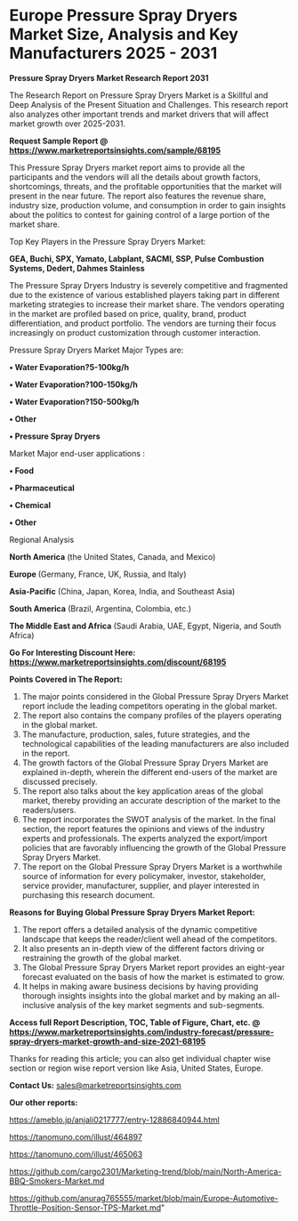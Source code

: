 # Europe Pressure Spray Dryers Market Size, Analysis and Key Manufacturers 2025 - 2031

<strong>Pressure Spray Dryers Market Research Report 2031</strong>

The Research Report on Pressure Spray Dryers Market is a Skillful and Deep Analysis of the Present Situation and Challenges. This research report also analyzes other important trends and market drivers that will affect market growth over 2025-2031.

<strong>Request Sample Report @ <a href=https://www.marketreportsinsights.com/sample/68195>https://www.marketreportsinsights.com/sample/68195</a></strong>

This Pressure Spray Dryers market report aims to provide all the participants and the vendors will all the details about growth factors, shortcomings, threats, and the profitable opportunities that the market will present in the near future. The report also features the revenue share, industry size, production volume, and consumption in order to gain insights about the politics to contest for gaining control of a large portion of the market share.

Top Key Players in the Pressure Spray Dryers Market:

<strong>GEA, Buchi, SPX, Yamato, Labplant, SACMI, SSP, Pulse Combustion Systems, Dedert, Dahmes Stainless</strong>

The Pressure Spray Dryers Industry is severely competitive and fragmented due to the existence of various established players taking part in different marketing strategies to increase their market share. The vendors operating in the market are profiled based on price, quality, brand, product differentiation, and product portfolio. The vendors are turning their focus increasingly on product customization through customer interaction.

Pressure Spray Dryers Market Major Types are:

<strong>• Water Evaporation?5-100kg/h

• Water Evaporation?100-150kg/h

• Water Evaporation?150-500kg/h

• Other

• Pressure Spray Dryers</strong>

Market Major end-user applications :

<strong>• Food

• Pharmaceutical

• Chemical

• Other</strong>

Regional Analysis

</u><strong><b>North America</b></strong> (the United States, Canada, and Mexico)

<strong><b>Europe </b></strong>(Germany, France, UK, Russia, and Italy)

<strong><b>Asia-Pacific</b></strong> (China, Japan, Korea, India, and Southeast Asia)

<strong><b>South America</b></strong> (Brazil, Argentina, Colombia, etc.)

<strong><b>The Middle East and Africa</b></strong> (Saudi Arabia, UAE, Egypt, Nigeria, and South Africa)

<strong>Go For Interesting Discount Here: <a href=https://www.marketreportsinsights.com/discount/68195>https://www.marketreportsinsights.com/discount/68195</a></strong>

<strong>Points Covered in The Report:</strong>
<ol>
  <li>The major points considered in the Global Pressure Spray Dryers Market report include the leading competitors operating in the global market.</li>
  <li>The report also contains the company profiles of the players operating in the global market.</li>
  <li>The manufacture, production, sales, future strategies, and the technological capabilities of the leading manufacturers are also included in the report.</li>
  <li>The growth factors of the Global Pressure Spray Dryers Market are explained in-depth, wherein the different end-users of the market are discussed precisely.</li>
  <li>The report also talks about the key application areas of the global market, thereby providing an accurate description of the market to the readers/users.</li>
  <li>The report incorporates the SWOT analysis of the market. In the final section, the report features the opinions and views of the industry experts and professionals. The experts analyzed the export/import policies that are favorably influencing the growth of the Global Pressure Spray Dryers Market.</li>
  <li>The report on the Global Pressure Spray Dryers Market is a worthwhile source of information for every policymaker, investor, stakeholder, service provider, manufacturer, supplier, and player interested in purchasing this research document.</li>
</ol>
<strong>Reasons for Buying Global Pressure Spray Dryers Market Report:</strong>

<ol>
  <li>The report offers a detailed analysis of the dynamic competitive landscape that keeps the reader/client well ahead of the competitors.</li>
  <li>It also presents an in-depth view of the different factors driving or restraining the growth of the global market.</li>
  <li>The Global Pressure Spray Dryers Market report provides an eight-year forecast evaluated on the basis of how the market is estimated to grow.</li>
  <li>It helps in making aware business decisions by having providing thorough insights insights into the global market and by making an all-inclusive analysis of the key market segments and sub-segments.</li>
</ol>
<strong>Access full Report Description, TOC, Table of Figure, Chart, etc. @ <a href=https://www.marketreportsinsights.com/industry-forecast/pressure-spray-dryers-market-growth-and-size-2021-68195>https://www.marketreportsinsights.com/industry-forecast/pressure-spray-dryers-market-growth-and-size-2021-68195</a></strong>


Thanks for reading this article; you can also get individual chapter wise section or region wise report version like Asia, United States, Europe.

<strong>Contact Us:</strong>
sales@marketreportsinsights.com

<strong>Our other reports:</strong>

<a href=https://ameblo.jp/anjali0217777/entry-12886840944.html>https://ameblo.jp/anjali0217777/entry-12886840944.html</a>

<a href=https://tanomuno.com/illust/464897>https://tanomuno.com/illust/464897</a>

<a href=https://tanomuno.com/illust/465063>https://tanomuno.com/illust/465063</a>

<a href=https://github.com/cargo2301/Marketing-trend/blob/main/North-America-BBQ-Smokers-Market.md>https://github.com/cargo2301/Marketing-trend/blob/main/North-America-BBQ-Smokers-Market.md</a>

<a href=https://github.com/anurag765555/market/blob/main/Europe-Automotive-Throttle-Position-Sensor-TPS-Market.md>https://github.com/anurag765555/market/blob/main/Europe-Automotive-Throttle-Position-Sensor-TPS-Market.md</a>"
